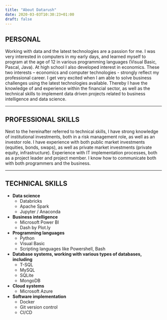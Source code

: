 ```yaml
---
title: "About Datarush"
date: 2020-03-03T10:30:23+01:00
draft: false
---
```




## PERSONAL

Working with data and the latest technologies are a passion for me. I was very interested in computers in my early days, and learned myself to program at the age of 12 in various programming languages (Visual Basic, Pascal, Java). At high school I also developed interest in economics. These two interests – economics and computer technologies -  strongly reflect my professional career. I get very excited when I am able to solve business challenges using the latest technologies available. Thereby I have the knowledge of and experience within the financial sector, as well as the technical skills to implement data driven projects related to business intelligence and data science.

---

## PROFESSIONAL SKILLS

Next to the hereinafter referred to technical skills, I have strong knowledge of institutional investments, both in a risk management role, as well as an investor role. I have experience with both public market investments (equities, bonds, swaps), as well as private market investments (private equity, infrastructure). Experience with IT implementation processes, both as a project leader and project member. I know how to communicate both with both programmers and the business.

---

## TECHNICAL SKILLS

* **Data science**
  * Databricks
  * Apache Spark
  * Jupyter / Anaconda
* **Business intelligence**
  * Microsoft Power BI
  * Dash by Plot.ly
* **Programming languages**
  * Python
  * Visual Basic
  * Scripting languages like Powershell, Bash
* **Database systems, working with various types of databases, including**
  *  T-SQL
  *  MySQL
  *  SQLite
  *  MongoDB
* **Cloud systems**
  * Microsoft Azure
* **Software implementation**
  * Docker
  * Git version control
  * CI/CD